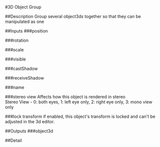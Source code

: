 #3D Object Group

##Description
Group several object3ds together so that they can be manipulated as one

##Inputs
###position


###rotation


###scale


###visible


###castShadow


###receiveShadow


###name


###stereo view
Affects how this object is rendered in stereo  
Stereo View - 0: both eyes, 1: left eye only, 2: right eye only, 3: mono view only

###lock transform
if enabled, this object's transform is locked and can't be adjusted in the 3d editor.

##Outputs
###object3d


##Detail

